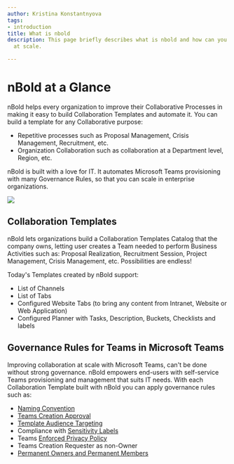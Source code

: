 ```yaml
---
author: Kristina Konstantnyova
tags:
- introduction
title: What is nbold
description: This page briefly describes what is nbold and how can you achieve collaboration
  at scale.

---
```

# nBold at a Glance
nBold helps every organization to improve their Collaborative Processes in making it easy to build Collaboration Templates and automate it. You can build a template for any Collaborative purpose:

* Repetitive processes such as Proposal Management, Crisis Management, Recruitment, etc.
* Organization Collaboration such as collaboration at a Department level, Region, etc.

nBold is built with a love for IT. It automates Microsoft Teams provisioning with many Governance Rules, so that you can scale in enterprise organizations.

![](/media/microsoftteams-image-7.png)

## Collaboration Templates
nBold lets organizations build a Collaboration Templates Catalog that the company owns, letting user creates a Team needed to perform Business Activities such as: Proposal Realization, Recruitment Session, Project Management, Crisis Management, etc. Possibilities are endless!

Today's Templates created by nBold support:
* List of Channels
* List of Tabs
* Configured Website Tabs (to bring any content from Intranet, Website or Web Application)
* Configured Planner with Tasks, Description, Buckets, Checklists and labels

## Governance Rules for Teams in Microsoft Teams
Improving collaboration at scale with Microsoft Teams, can't be done without strong governance. nBold empowers end-users with self-service Teams provisioning and management that suits IT needs. With each Collaboration Template built with nBold you can apply governance rules such as:
* [Naming Convention](/catalog-manager-guide/governance-policies/naming-conventions)
* [Teams Creation Approval](/catalog-manager-guide/governance-policies/approval)
* [Template Audience Targeting](/catalog-manager-guide/governance-policies/audience-targeting)
* Compliance with [Sensitivity Labels](/catalog-manager-guide/governance-policies/sensitivity-labels)
* Teams [Enforced Privacy Policy](/catalog-manager-guide/governance-policies/security-policy)
* Teams Creation Requester as non-Owner
* [Permanent Owners and Permanent Members](/catalog-manager-guide/governance-policies/permanent-owners-and-members-policy)